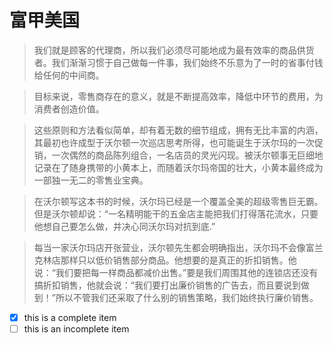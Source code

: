 # 富甲美国
> 我们就是顾客的代理商，所以我们必须尽可能地成为最有效率的商品供货者。我们渐渐习惯于自己做每一件事，我们始终不乐意为了一时的省事付钱给任何的中间商。

> 目标来说，零售商存在的意义，就是不断提高效率，降低中环节的费用，为消费者创造价值。

> 这些原则和方法看似简单，却有着无数的细节组成，拥有无比丰富的内涵，其最初也许成型于沃尔顿一次巡店思考所得，也可能诞生于沃尔玛的一次促销，一次偶然的商品陈列组合，一名店员的灵光闪现。被沃尔顿事无巨细地记录在了随身携带的小黄本上，而随着沃尔玛帝国的壮大，小黄本最终成为一部独一无二的零售业宝典。

> 在沃尔顿写这本书的时候，沃尔玛已经是一个覆盖全美的超级零售巨无霸。但是沃尔顿却说：“一名精明能干的五金店主能把我们打得落花流水，只要他想自己要怎么做，并决心同沃尔玛对抗到底.”

> 每当一家沃尔玛店开张营业，沃尔顿先生都会明确指出，沃尔玛不会像富兰克林店那样只以低价销售部分商品。他想要的是真正的折扣销售。他说：“我们要把每一样商品都减价出售。”要是我们周围其他的连锁店还没有搞折扣销售，他就会说：“我们要打出廉价销售的广告去，而且要说到做到！”所以不管我们还采取了什么别的销售策略，我们始终执行廉价销售。

- [x] this is a complete item
- [ ] this is an incomplete item
